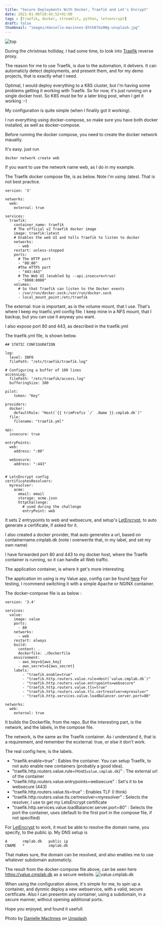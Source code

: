 ```yaml
---
title: "Secure Deployments With Docker, Traefik and Let's Encrypt"
date: 2021-01-06T20:45:52+01:00
tags : [traefik, docker, streamlit, python, letsencrypt]
draft: false
thumbnail: "images/danielle-macinnes-Ehtk87Go0Wg-unsplash.jpg"
---
```

![top](images/danielle-macinnes-Ehtk87Go0Wg-unsplash.jpg)

During the christmas holliday, I had some time, to look into [Traefik](https://traefik.io/traefik/) reverse proxy.

The reason for me to use Traefik, is due to the automation, it delivers. 
It can automaticly detect deployments, and present them, and for my demo projects, that is exactly what I need.

Optimal, I would deploy everything to a K8S cluster, but i'm having some problems getting it working with Traefik. So for now, it's just running on a single docker host. So K8S must be for a later blog post, when I get it working :-) 

My configuration is quite simple (when I finalily got it working).

I run everything using docker-compose, so make sure you have both docker installed, as well as docker-compose.

Before running the docker compose, you need to create the docker network maualily.

It's easy. just run
```
docker network create web
```
If you want to use the network name web, as I do in my example.

The Traefik docker compose file, is as below. 
Note i'm using :latest. That is not best practice. 

```
version: '3'

networks:
  web:
    external: true

services:
  traefik:
    container_name: traefik
    # The official v2 Traefik docker image
    image: traefik:latest
    # Enables the web UI and tells Traefik to listen to docker
    networks:
      - web
    restart: unless-stopped
    ports:
      # The HTTP port
      - "80:80"
      #The HTTPS port
      - "443:443"
      # The Web UI (enabled by --api.insecure=true)
      - "8080:8080"
    volumes:
      # So that Traefik can listen to the Docker events
      - /var/run/docker.sock:/var/run/docker.sock
      - local_mount_point:/etc/traefik
```
The external: true 
is important, as is the volume mount, that I use.
That's where I keep my traefic.yml config file. 
I keep mine in a NFS mount, that I backup, but you can use it anyway you want. 

I also expose port 80 and 443, as described in the traefik.yml

The traefik.yml file, is shown below. 

```
## STATIC CONFIGURATION

log:
  level: INFO
  filePath: "/etc/traefik/traefik.log"

# Configuring a buffer of 100 lines
accessLog:
  filePath: "/etc/traefik/access.log"
  bufferingSize: 100

pilot:
    token: "Key"

providers:
  docker:
    defaultRule: "Host(`{{ trimPrefix `/` .Name }}.cmplab.dk`)"
  file:
    filename: "traefik.yml"

api:
  insecure: true

entryPoints:
  web:
    address: ":80"

  websecure:
    address: ":443"


# LetsEncrypt config
certificatesResolvers:
  myresolver:
    acme:
      email: email
      storage: acme.json
      httpChallenge:
        # used during the challenge
        entryPoint: web
```
It sets 2 entrypoints to web and websecure, and setup's [LetEncrypt](https://letsencrypt.org), to auto generate a certificate, if asked for it. 

I also created a docker provider, that auto generates a url, based on containername.cmplab.dk (note i overwerite that, in my label, and set my own name)

I have forwarded port 80 and 443 to my docker host, where the Traefik container is running, so it can handle all Web traffic.

The application container, is where it get's more interesting.

The application im using is my Value app, config can be found [here](https://github.com/rhjensen79/DemoApp)
For testing, I rcommend switching it with a simple Apache or NGINX container. 


The docker-compose file is as below :

```
version: '3.4'

services:
  value:
    image: value
    ports:
      - 80
    networks:
      - web
    restart: always
    build:
      context: .
      dockerfile: ./Dockerfile
    environment:
      - aws_key=${aws_key}
      - aws_secret=${aws_secret}
    labels:
        - "traefik.enable=true"
        - "traefik.http.routers.value.rule=Host(`value.cmplab.dk`)"
        - "traefik.http.routers.value.entrypoints=websecure"
        - "traefik.http.routers.value.tls=true"
        - "traefik.http.routers.value.tls.certresolver=myresolver"
        - "traefik.http.services.value.loadBalancer.server.port=80"

networks:
  web:
    external: true
```
It builds the Dockerfile, from the repo. But the interesting part, is the network, and the labels, in the compose file.

The network, is the same as the Traefik container. 
As i understand it, that is a requirement, and remember the ecxternal: true, or else it don't work.

The real config here, is the labels.

- "traefik.enable=true" : Eables the container. You can setup Traefik, to not auto enable new containers (probably a good idea).
- "traefik.http.routers.value.rule=Host(`value.cmplab.dk`)" : The external url of the container
- "traefik.http.routers.value.entrypoints=websecure" : Set's it to be websecure (443)
- "traefik.http.routers.value.tls=true" : Enables TLF (I think)
- "traefik.http.routers.value.tls.certresolver=myresolver" : Selects the resolver, I use to get my LetsEncrypt certificate
- "traefik.http.services.value.loadBalancer.server.port=80" : Selects the port the container, uses (default to the first port in the compose file, if not specified)

For [LetEncrypt](https://letsencrypt.org) to work, it must be able to resolve the domain name, you specify, to the public ip. 
My DNS setup is 

```
A       cmplab.dk   public ip
CNAME   *           cmplab.dk
```

That makes sure, the domain can be resolved, and also enables me to use whatever subdomain automaticly.

The result from the docker-compose file above, can be seen here https://value.cmplab.dk as a secure website.
![value.cmplab.dk](images/value_screenshot.png)

When using the configuration above, it's simple for me, to spin up a container, and dynmic deploy a new webservice, with a valid, secure certificate. 
Also I can presentm any container, using a subdomain, in a secure manner, without opening additional ports. 

Hope you enjoyed, and found it usefull.


<span>Photo by <a href="https://unsplash.com/@dsmacinnes?utm_source=unsplash&amp;utm_medium=referral&amp;utm_content=creditCopyText">Danielle MacInnes</a> on <a href="https://unsplash.com/s/photos/lock?utm_source=unsplash&amp;utm_medium=referral&amp;utm_content=creditCopyText">Unsplash</a></span>